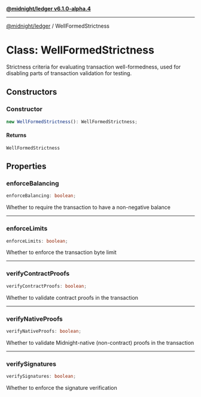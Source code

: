 [**@midnight/ledger v6.1.0-alpha.4**](../README.md)

***

[@midnight/ledger](../globals.md) / WellFormedStrictness

# Class: WellFormedStrictness

Strictness criteria for evaluating transaction well-formedness, used for
disabling parts of transaction validation for testing.

## Constructors

### Constructor

```ts
new WellFormedStrictness(): WellFormedStrictness;
```

#### Returns

`WellFormedStrictness`

## Properties

### enforceBalancing

```ts
enforceBalancing: boolean;
```

Whether to require the transaction to have a non-negative balance

***

### enforceLimits

```ts
enforceLimits: boolean;
```

Whether to enforce the transaction byte limit

***

### verifyContractProofs

```ts
verifyContractProofs: boolean;
```

Whether to validate contract proofs in the transaction

***

### verifyNativeProofs

```ts
verifyNativeProofs: boolean;
```

Whether to validate Midnight-native (non-contract) proofs in the transaction

***

### verifySignatures

```ts
verifySignatures: boolean;
```

Whether to enforce the signature verification
